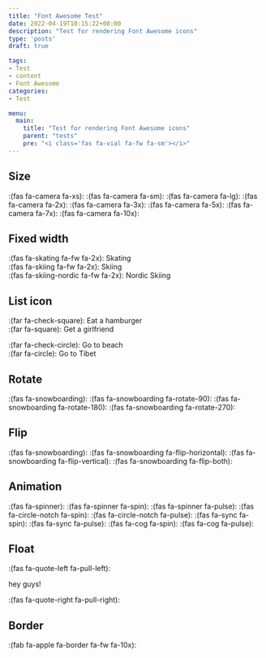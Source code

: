```yaml
---
title: "Font Awesome Test"
date: 2022-04-19T10:15:22+08:00
description: "Test for rendering Font Awesome icons"
type: 'posts'
draft: true

tags:
- Test
- content
- Font Awesome
categories:
- Test

menu:
  main:
    title: "Test for rendering Font Awesome icons"
    parent: "tests"
    pre: "<i class='fas fa-vial fa-fw fa-sm'></i>"
---
```


## Size

:(fas fa-camera fa-xs):
:(fas fa-camera fa-sm):
:(fas fa-camera fa-lg):
:(fas fa-camera fa-2x):
:(fas fa-camera fa-3x):
:(fas fa-camera fa-5x):
:(fas fa-camera fa-7x):
:(fas fa-camera fa-10x):

## Fixed width

:(fas fa-skating fa-fw fa-2x): Skating  
:(fas fa-skiing fa-fw fa-2x): Skiing  
:(fas fa-skiing-nordic fa-fw fa-2x): Nordic Skiing  

## List icon

:(far fa-check-square): Eat a hamburger  
:(far fa-square): Get a girlfriend

:(far fa-check-circle): Go to beach  
:(far fa-circle): Go to Tibet

## Rotate

:(fas fa-snowboarding):
:(fas fa-snowboarding fa-rotate-90):
:(fas fa-snowboarding fa-rotate-180):
:(fas fa-snowboarding fa-rotate-270):

## Flip

:(fas fa-snowboarding):
:(fas fa-snowboarding fa-flip-horizontal):
:(fas fa-snowboarding fa-flip-vertical):
:(fas fa-snowboarding fa-flip-both):


## Animation

:(fas fa-spinner):
:(fas fa-spinner fa-spin):
:(fas fa-spinner fa-pulse):
:(fas fa-circle-notch fa-spin):
:(fas fa-circle-notch fa-pulse):
:(fas fa-sync fa-spin):
:(fas fa-sync fa-pulse):
:(fas fa-cog fa-spin):
:(fas fa-cog fa-pulse):


## Float

:(fas fa-quote-left fa-pull-left):

<div class="text-center">hey guys!</div>

:(fas fa-quote-right fa-pull-right):

## Border

:(fab fa-apple fa-border fa-fw fa-10x):